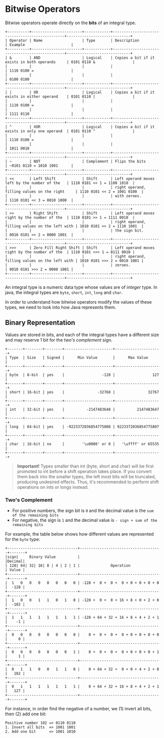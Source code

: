 # Bitwise Operators
Bitwise operators operate directly on the **bits** of an integral type. 
```
+----------+-----------------------+------------+------------------------------------------------+-----------------------------+
| Operator | Name                  | Type       | Description                                    | Example                     |
+----------+-----------------------+------------+------------------------------------------------+-----------------------------+
| &        | AND                   | Logical    | Copies a bit if it exists in both operands     | 0101 0110 &                 |
|          |                       |            |                                                | 1110 0100 =                 |
|          |                       |            |                                                | 0100 0100                   |
+----------+-----------------------+------------+------------------------------------------------+-----------------------------+
| |        | OR                    | Logical    | Copies a bit if it exists in either operand    | 0101 0110 |                 |
|          |                       |            |                                                | 1110 0100 =                 |
|          |                       |            |                                                | 1111 0110                   |
+----------+-----------------------+------------+------------------------------------------------+-----------------------------+
| ^        | XOR                   | Logical    | Copies a bit if it exists in only one operand  | 0101 0110 ^                 |
|          |                       |            |                                                | 1110 0100 =                 |
|          |                       |            |                                                | 1011 0010                   |
+----------+-----------------------+------------+------------------------------------------------+-----------------------------+
| ~        | NOT                   | Complement | Flips the bits                                 | ~0101 0110 = 1010 1001      |
+----------+-----------------------+------------+------------------------------------------------+-----------------------------+
| <<       | Left Shift            | Shift      | Left operand moves left by the number of the   | 1110 0101 << 1 = 1100 1010  |
|          |                       |            | right operand, filling values on the right     | 1110 0101 << 2 = 1001 0100  |
|          |                       |            | with zeroes.                                   | 1110 0101 << 3 = 0010 1000  |
+----------+-----------------------+------------+------------------------------------------------+-----------------------------+
| >>       | Right Shift           | Shift      | Left operand moves right by the number of the  | 1110 0101 >> 1 = 1111 0010  |
|          |                       |            | right operand, filling values on the left with | 1010 0101 >> 2 = 1110 1001  |
|          |                       |            | the sign bit.                                  | 0010 0101 >> 2 = 0000 1001  |
+----------+-----------------------+------------+------------------------------------------------+-----------------------------+
| >>>      | Zero Fill Right Shift | Shift      | Left operand moves right by the number of the  | 1110 0101 >>> 1 = 0111 0010 |
|          |                       |            | right operand, filling values on the left with | 1010 0101 >>> 2 = 0010 1001 |
|          |                       |            | zeroes.                                        | 0010 0101 >>> 2 = 0000 1001 |
+----------+-----------------------+------------+------------------------------------------------+-----------------------------+
```

An integral type is a numeric data type whose values are of *integer* type. In java, the integral 
types are `byte`, `short`, `int`, `long` and `char`.

In order to understand how bitwise operators modify the values of these types, we need to look into
how Java represents them.

## Binary Representation
Values are stored in bits, and each of the integral types have a different size and may reserve 1 
bit for the *two's complement* sign. 
```
+-------+--------+--------+----------------------+---------------------+
| Type  | Size   | Signed |      Min Value       |      Max Value      |
+-------+--------+--------+----------------------+---------------------+
| byte  | 8-bit  | yes    |                 -128 |                 127 |
+-------+--------+--------+----------------------+---------------------+
| short | 16-bit | yes    |               -32768 |               32767 |
+-------+--------+--------+----------------------+---------------------+
| int   | 32-bit | yes    |          -2147483648 |          2147483647 |
+-------+--------+--------+----------------------+---------------------+
| long  | 64-bit | yes    | -9223372036854775808 | 9223372036854775807 |
+-------+--------+--------+----------------------+---------------------+
| char  | 16-bit | no     |        '\u0000' or 0 |   '\uffff' or 65535 |
+-------+--------+--------+----------------------+---------------------+
```

> **Important!** Types smaller than int (byte, short and char) will be first promoted to int before
> a shift operation takes place. If you convert them back into the smaller types, the left most bits 
> will be truncated, producing undesired effects. Thus, it's recommended to perform shift operations
> on ints or longs instead.

### Two's Complement
- For positive numbers, the sign bit is `0` and the decimal value is the `sum of the remaining bits`
- For negative, the sign is `1` and the decimal value is `- sign + sum of the remaining bits`

For example, the table below shows how different values are represented for the `byte` type:
```
+--------------------------------+-------------------------------------+-------+
|sign|     Binary Value          |                                     |Decimal|
| 128| 64| 32| 16| 8 | 4 | 2 | 1 |              Operation              | Value |
+--------------------------------+-------------------------------------+-------+
|  1   0   0   0   0   0   0   0 | -128 +  0 +  0 +  0 + 0 + 0 + 0 + 0 |  -128 |
+--------------------------------+-------------------------------------+-------+
|  1   0   0   1   1   0   1   0 | -128 +  0 +  0 + 16 + 8 + 0 + 2 + 0 |  -102 |
+--------------------------------+-------------------------------------+-------+
|  1   1   1   1   1   1   1   1 | -128 + 64 + 32 + 16 + 8 + 4 + 2 + 1 |    -1 |
+--------------------------------+-------------------------------------+-------+
|  0   0   0   0   0   0   0   0 |    0 +  0 +  0 +  0 + 0 + 0 + 0 + 0 |     0 |
+--------------------------------+-------------------------------------+-------+
|  0   0   0   0   0   0   0   1 |    0 +  0 +  0 +  0 + 0 + 0 + 0 + 1 |     1 |
+--------------------------------+-------------------------------------+-------+
|  0   1   1   0   0   1   1   0 |    0 + 64 + 32 +  0 + 0 + 4 + 2 + 0 |   102 |
+--------------------------------+-------------------------------------+-------+
|  0   1   1   1   1   1   1   1 |    0 + 64 + 32 + 16 + 8 + 4 + 2 + 1 |   127 |
+--------------------------------+-------------------------------------+-------+
```

For instance, in order find the negative of a number, we (1) invert all bits, then (2) add one bit:
```
Positive number 102 => 0110 0110
1. Invert all bits  => 1001 1001
2. Add one bit      => 1001 1010
```